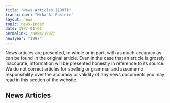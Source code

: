 ```yaml
---
title: "News Articles (1997)"
transcriber: "Mika A. Epstein"
layout: news
topic: news-index
date: 1997-01-01
permalink: /news/1997/
newsyear: "1997"
---
```


News articles are presented, in whole or in part, with as much accuracy as can be found in the original article.  Even in the case that an article is grossly inaccurate, information will be presented honestly in reference to its source. We do not correct articles for spelling or grammar and assume no responsibility over the accuracy or validity of any news documents you may read in this section of the website.

## News Articles
